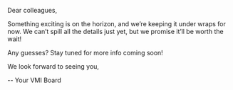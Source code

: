 Dear colleagues,

Something exciting is on the horizon, and we’re keeping it under wraps for now. We can’t spill all the details just yet, but we promise it’ll be worth the wait!

Any guesses? Stay tuned for more info coming soon!

We look forward to seeing you,

-- Your VMI Board
